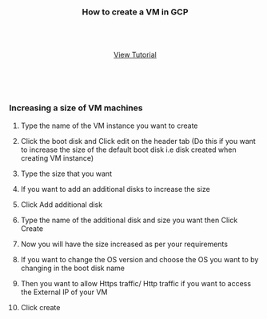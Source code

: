 

<p align="center">
  <h3 align="center">How to create a VM in GCP</h3>

  <p align="center">
    <br />
    <br />
    <br />
    <a href="https://youtu.be/p1hNyG-L7gs">View Tutorial</a>
  </p>
</p>


<br />
<br />
<br />




### Increasing a size of VM machines

1. Type the name of the VM instance you want to create


2. Click the boot disk and Click edit on the header tab (Do this if you want to increase the size of the default boot disk i.e disk created when creating VM instance)
   
   
3. Type the size that you want 
  
  
4. If you want to add an additional disks to increase the size
   
   
5. Click Add additional disk


6. Type the name of the additional disk and size you want then Click Create


7. Now you will have the size increased as per your requirements


8. If you want to change the OS version and choose the OS you want to by changing in the boot disk name


9. Then you want to allow Https traffic/ Http traffic if you want to access the External IP of your VM


10. Click create  








